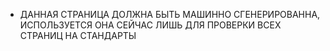 * ДАННАЯ СТРАНИЦА ДОЛЖНА БЫТЬ МАШИННО СГЕНЕРИРОВАННА, ИСПОЛЬЗУЕТСЯ ОНА СЕЙЧАС ЛИШЬ ДЛЯ ПРОВЕРКИ ВСЕХ СТРАНИЦ НА СТАНДАРТЫ